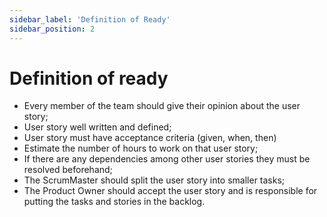 ```yaml
---
sidebar_label: 'Definition of Ready'
sidebar_position: 2
---
```


# Definition of ready

- Every member of the team should give their opinion about the user story;
- User story well written and defined;
- User story must have acceptance criteria (given, when, then)
- Estimate the number of hours to work on that user story;
- If there are any dependencies among other user stories they must be resolved beforehand;
- The ScrumMaster should split the user story into smaller tasks;
- The Product Owner should accept the user story and is responsible for putting the tasks and stories in the backlog.